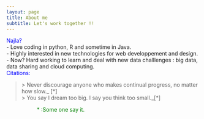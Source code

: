 ```yaml
---
layout: page
title: About me
subtitle: Let's work together !!
---
```

 <section style="color:blue;float:left;padding-right:20px;">
Najla?
</section>
<br>
- Love coding in python, R and sometime in Java.<br>
- Highly interested in new technologies for web developpement and design.<br>
- Now? Hard working to learn and deal with new data challlenges : big data, data sharing and cloud computing.<br>


<section style="color:blue;float:left;padding-right:20px;">
 Citations:
</section>
<br>
<blockquote>
<citation> > Never discourage anyone who makes continual progress, no matter how slow._ [*]</citation><br>
<citation> > You say I dream too big. I say you think too small._[*]<citation><br>
<blockquote>
<section style="color:green;float:left;padding-right:20px;tiny;">
* :Some one say it.
</section>